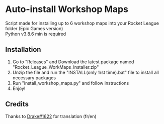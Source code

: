 <!DOCTYPE html>
<html lang="en">
<h1>Auto-install Workshop Maps</h1>
<p>Script made for installing up to 6 workshop maps into your Rocket League folder (Epic Games version)
<br/>Python v3.8.6 min is required</p>
<h2>Installation</h2> 
<ol>
	<li>Go to "Releases" and Download the latest package named "Rocket_League_WorkMaps_Installer.zip"</li>
	<li>Unzip the file and run the "INSTALL(only 1rst time).bat" file to install all necessary packages</li>
	<li>Run "install_workshop_maps.py" and follow instructions</li>
	<li>Enjoy!</li>
</ol>
<h2>Credits</h2>
<p>Thanks to <a href="https://github.com/DrakeWK">Drake#1622</a> for translation (fr/en)</p>
</html>
